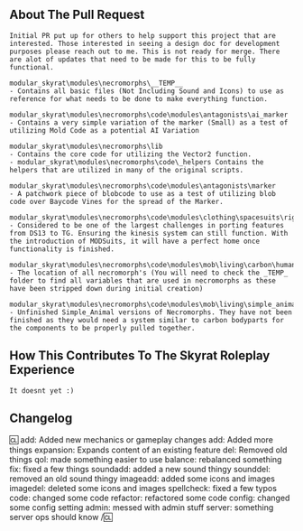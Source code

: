 <!-- Write **BELOW** The Headers and **ABOVE** The comments else it may not be viewable. -->
<!-- You can view Contributing.MD for a detailed description of the pull request process. -->

## About The Pull Request

	Initial PR put up for others to help support this project that are interested. Those interested in seeing a design doc for development purposes please reach out to me. This is not ready for merge. There are alot of updates that need to be made for this to be fully functional. 
	 
	modular_skyrat\modules\necromorphs\__TEMP__
	- Contains all basic files (Not Including Sound and Icons) to use as reference for what needs to be done to make everything function.
	
	modular_skyrat\modules\necromorphs\code\modules\antagonists\ai_marker 
	- Contains a very simple variation of the marker (Small) as a test of utilizing Mold Code as a potential AI Variation

	modular_skyrat\modules\necromorphs\lib
	- Contains the core code for utilizing the Vector2 function.
	- modular_skyrat\modules\necromorphs\code\_helpers Contains the helpers that are utilized in many of the original scripts.
	
	modular_skyrat\modules\necromorphs\code\modules\antagonists\marker
	- A patchwork piece of blobcode to use as a test of utilizing blob code over Baycode Vines for the spread of the Marker. 
	
	modular_skyrat\modules\necromorphs\code\modules\clothing\spacesuits\rig\modules\kinesis
	- Considered to be one of the largest challenges in porting features from DS13 to TG. Ensuring the kinesis system can still function. With the introduction of MODSuits, it will have a perfect home once functionality is finished.

	modular_skyrat\modules\necromorphs\code\modules\mob\living\carbon\human\species\necromorph
	- The location of all necromorph's (You will need to check the _TEMP_ folder to find all variables that are used in necromorphs as these have been stripped down during initial creation)
	
	modular_skyrat\modules\necromorphs\code\modules\mob\living\simple_animal
	- Unfinished Simple_Animal versions of Necromorphs. They have not been finished as they would need a system similar to carbon bodyparts for the components to be properly pulled together.
	
<!-- Describe The Pull Request. Please be sure every change is documented or this can delay review and even discourage maintainers from merging your PR! -->

## How This Contributes To The Skyrat Roleplay Experience

	It doesnt yet :)

<!-- Please add a short description of why you think these changes would benefit the game and the roleplay atmosphere of the server. If you can't justify it in words, it might not be worth adding. -->

## Changelog

<!-- If your PR modifies aspects of the game that can be concretely observed by players or admins you should add a changelog. If your change does NOT meet this description, remove this section. Be sure to properly mark your PRs to prevent unnecessary GBP loss. You can read up on GBP and it's effects on PRs in the tgstation guides for contributors. Please note that maintainers freely reserve the right to remove and add tags should they deem it appropriate. You can attempt to finagle the system all you want, but it's best to shoot for clear communication right off the bat. -->

:cl:
add: Added new mechanics or gameplay changes
add: Added more things
expansion: Expands content of an existing feature
del: Removed old things
qol: made something easier to use
balance: rebalanced something
fix: fixed a few things
soundadd: added a new sound thingy
sounddel: removed an old sound thingy
imageadd: added some icons and images
imagedel: deleted some icons and images
spellcheck: fixed a few typos
code: changed some code
refactor: refactored some code
config: changed some config setting
admin: messed with admin stuff
server: something server ops should know
/:cl:

<!-- Both :cl:'s are required for the changelog to work! You can put your name to the right of the first :cl: if you want to overwrite your GitHub username as author ingame. -->
<!-- You can use multiple of the same prefix (they're only used for the icon ingame) and delete the unneeded ones. Despite some of the tags, changelogs should generally represent how a player might be affected by the changes rather than a summary of the PR's contents. -->
